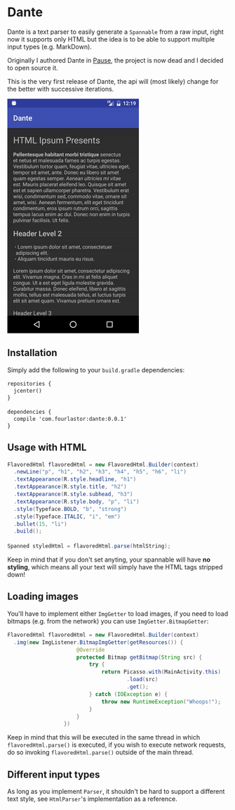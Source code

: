 # Dante

Dante is a text parser to easily generate a `Spannable` from a raw input, right now it supports only HTML but the idea is to be able to support multiple input types (e.g. MarkDown).

Originally I authored Dante in [Pause](http://pause.fm), the project is now dead and I decided to open source it.

This is the very first release of Dante, the api will (most likely) change for the better with successive iterations.

<img src="images/screencast.gif" width="300" />

## Installation

Simply add the following to your `build.gradle` dependencies:

```
repositories {
  jcenter()
}

dependencies {
  compile 'com.fourlastor:dante:0.0.1'
}
```

## Usage with HTML

```java
FlavoredHtml flavoredHtml = new FlavoredHtml.Builder(context)
  .newLine("p", "h1", "h2", "h3", "h4", "h5", "h6", "li")
  .textAppearance(R.style.headline, "h1")
  .textAppearance(R.style.title, "h2")
  .textAppearance(R.style.subhead, "h3")
  .textAppearance(R.style.body, "p", "li")
  .style(Typeface.BOLD, "b", "strong")
  .style(Typeface.ITALIC, "i", "em")
  .bullet(15, "li")
  .build();

Spanned styledHtml = flavoredHtml.parse(htmlString);
```

Keep in mind that if you don't set anyting, your spannable will have **no styling**, which means all your text will simply have the HTML tags stripped down!

## Loading images

You'll have to implement either `ImgGetter` to load images, if you need to load bitmaps (e.g. from the network) you can use `ImgGetter.BitmapGetter`:

```java
FlavoredHtml flavoredHtml = new FlavoredHtml.Builder(context)
  .img(new ImgListener.BitmapImgGetter(getResources()) {
                      @Override
                      protected Bitmap getBitmap(String src) {
                          try {
                              return Picasso.with(MainActivity.this)
                                      .load(src)
                                      .get();
                          } catch (IOException e) {
                              throw new RuntimeException("Whoops!");
                          }
                      }
                  })
```

Keep in mind that this will be executed in the same thread in which `flavoredHtml.parse()` is executed, if you wish to execute network requests, do so invoking `flavoredHtml.parse()` outside of the main thread.

## Different input types

As long as you implement `Parser`, it shouldn't be hard to support a different text style, see `HtmlParser`'s implementation as a reference.


